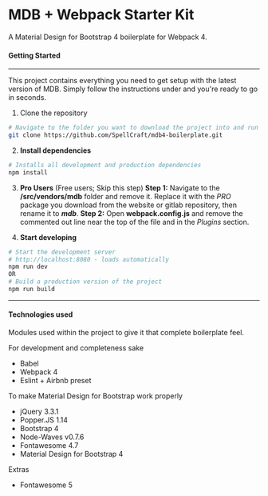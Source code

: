 # MDB + Webpack Starter Kit

A Material Design for Bootstrap 4 boilerplate for Webpack 4.

#### Getting Started

---

This project contains everything you need to get setup with the latest version of MDB. Simply follow the instructions under and you're ready to go in seconds.

1.  Clone the repository

```bash
# Navigate to the folder you want to download the project into and run
git clone https://github.com/SpellCraft/mdb4-boilerplate.git
```

2.  **Install dependencies**

```bash
# Installs all development and production dependencies
npm install
```

3.  **Pro Users** (Free users; Skip this step)
    **Step 1:** Navigate to the **/src/vendors/mdb** folder and remove it. Replace it with the _PRO_ package you download from the website or gitlab repository, then rename it to **_mdb_**.
    **Step 2:** Open **webpack.config.js** and remove the commented out line near the top of the file and in the _Plugins_ section.

4)  **Start developing**

```bash
# Start the development server
# http://localhost:8080 - loads automatically
npm run dev
OR
# Build a production version of the project
npm run build
```

---

#### Technologies used

Modules used within the project to give it that complete boilerplate feel.

For development and completeness sake

* Babel
* Webpack 4
* Eslint + Airbnb preset

To make Material Design for Bootstrap work properly

* jQuery 3.3.1
* Popper.JS 1.14
* Bootstrap 4
* Node-Waves v0.7.6
* Fontawesome 4.7
* Material Design for Bootstrap 4

Extras

* Fontawesome 5
